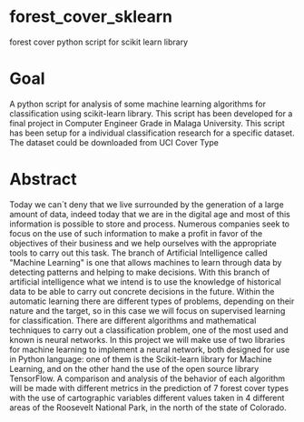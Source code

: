 # forest_cover_sklearn
forest cover python script for scikit learn library

# Goal

A python script for analysis of some machine learning algorithms for classification using scikit-learn library. This script has been developed for a final project in Computer Engineer Grade in Malaga University. This script has been setup for a individual classification research for a specific dataset. The dataset could be downloaded from UCI Cover Type

# Abstract
Today we can´t deny that we live surrounded by the generation of a large amount of data, indeed today that we are in the digital age and most of this information is possible to store and process. Numerous companies seek to focus on the use of such information to make a profit in favor of the objectives of their business and we help ourselves with the appropriate tools to carry out this task.
The branch of Artificial Intelligence called "Machine Learning" is one that allows machines to learn through data by detecting patterns and helping to make decisions.
With this branch of artificial intelligence what we intend is to use the knowledge of historical data to be able to carry out concrete decisions in the future. Within the automatic learning there are different types of problems, depending on their nature and the target, so in this case we will focus on supervised learning for classification. There are different algorithms and mathematical techniques to carry out a classification problem, one of the most used and known is neural networks.
In this project we will make use of two libraries for machine learning to implement a neural network, both designed for use in Python language: one of them is the Scikit-learn library for Machine Learning, and on the other hand the use of the  open source library TensorFlow.
A comparison and analysis of the behavior of each algorithm will be made with different metrics in the prediction of 7 forest cover types with the use of cartographic variables different values taken in 4 different areas of the Roosevelt National Park, in the north of the state of Colorado.
